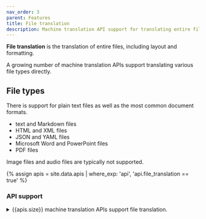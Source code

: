 ```yaml
---
nav_order: 3
parent: Features
title: File translation
description: Machine translation API support for translating entire files
---
```


**File translation** is the translation of entire files, including layout and formatting.

A growing number of machine translation APIs support translating various file types directly.

## File types

There is support for plain text files as well as the most common document formats.
- text and Markdown files
- HTML and XML files
- JSON and YAML files
- Microsoft Word and PowerPoint files
- PDF files

Image files and audio files are typically not supported.

{% assign apis = site.data.apis | where_exp: 'api', 'api.file_translation == true' %}

### API support
<details>
<summary>{{apis.size}} machine translation APIs support file translation.</summary>

{% capture api_content %}
{% for api in apis %}
- [{{ api.name }}](/{{ api.id }})
{% endfor %}
{% endcapture %}

{{ api_content | markdownify }}

</details>
